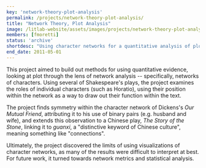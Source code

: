 ```yaml
---
key: 'network-theory-plot-analysis'
permalink: /projects/network-theory-plot-analysis/
title: "Network Theory, Plot Analysis"
image: /litlab-website/assets/images/projects/network-theory-plot-analysis.jpg
members: [fmoretti]
status: 'archive'
shortdesc: "Using character networks for a quantitative analysis of plot"
end_date: 2011-05-01
---
```


This project aimed to build out methods for using quantitative evidence, looking at plot through the lens of network analysis -- specifically, networks of characters. Using several of Shakespeare's plays, the project examines the roles of individual characters (such as Horatio), using their position within the network as a way to draw out their function within the text.

The project finds symmetry within the character network of Dickens's *Our Mutual Friend*, attributing it to his use of binary pairs (e.g. husband and wife), and extends this observation to a Chinese play, *The Story of the Stone*, linking it to *guanxi*, a "distinctive keyword of Chinese culture", meaning something like "connections".

Ultimately, the project discovered the limits of using visualizations of character networks, as many of the results were difficult to interpret at best. For future work, it turned towards network metrics and statistical analysis.